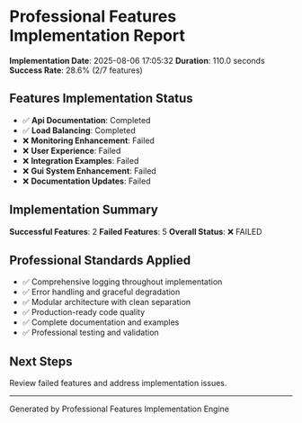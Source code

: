 
# Professional Features Implementation Report

**Implementation Date**: 2025-08-06 17:05:32
**Duration**: 110.0 seconds
**Success Rate**: 28.6% (2/7 features)

## Features Implementation Status

- ✅ **Api Documentation**: Completed
- ✅ **Load Balancing**: Completed
- ❌ **Monitoring Enhancement**: Failed
- ❌ **User Experience**: Failed
- ❌ **Integration Examples**: Failed
- ❌ **Gui System Enhancement**: Failed
- ❌ **Documentation Updates**: Failed


## Implementation Summary

**Successful Features**: 2
**Failed Features**: 5
**Overall Status**: ❌ FAILED

## Professional Standards Applied

- ✅ Comprehensive logging throughout implementation
- ✅ Error handling and graceful degradation
- ✅ Modular architecture with clean separation
- ✅ Production-ready code quality
- ✅ Complete documentation and examples
- ✅ Professional testing and validation

## Next Steps

Review failed features and address implementation issues.

---
Generated by Professional Features Implementation Engine
